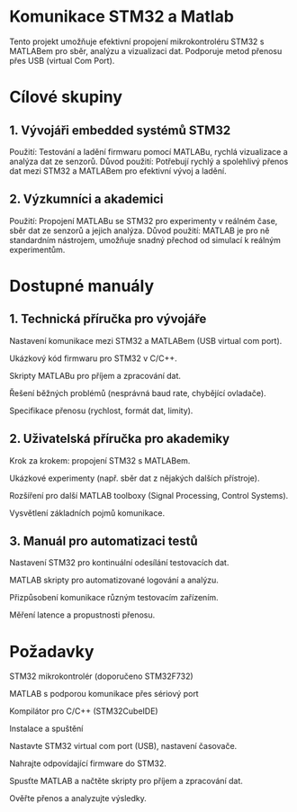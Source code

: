 # Komunikace STM32 a Matlab

Tento projekt umožňuje efektivní propojení mikrokontroléru STM32 s MATLABem pro sběr, analýzu a vizualizaci dat. Podporuje metod přenosu přes USB (virtual Com Port).

# Cílové skupiny

## 1. Vývojáři embedded systémů STM32

Použití: Testování a ladění firmwaru pomocí MATLABu, rychlá vizualizace a analýza dat ze senzorů.
Důvod použití: Potřebují rychlý a spolehlivý přenos dat mezi STM32 a MATLABem pro efektivní vývoj a ladění.

## 2. Výzkumníci a akademici

Použití: Propojení MATLABu se STM32 pro experimenty v reálném čase, sběr dat ze senzorů a jejich analýza.
Důvod použití: MATLAB je pro ně standardním nástrojem, umožňuje snadný přechod od simulací k reálným experimentům.

# Dostupné manuály

## 1. Technická příručka pro vývojáře

Nastavení komunikace mezi STM32 a MATLABem (USB virtual com port).

Ukázkový kód firmwaru pro STM32 v C/C++.

Skripty MATLABu pro příjem a zpracování dat.

Řešení běžných problémů (nesprávná baud rate, chybějící ovladače).

Specifikace přenosu (rychlost, formát dat, limity).

## 2. Uživatelská příručka pro akademiky

Krok za krokem: propojení STM32 s MATLABem.

Ukázkové experimenty (např. sběr dat z nějakých dalších přístroje).

Rozšíření pro další MATLAB toolboxy (Signal Processing, Control Systems).

Vysvětlení základních pojmů komunikace.

## 3. Manuál pro automatizaci testů

Nastavení STM32 pro kontinuální odesílání testovacích dat.

MATLAB skripty pro automatizované logování a analýzu.

Přizpůsobení komunikace různým testovacím zařízením.

Měření latence a propustnosti přenosu.

# Požadavky

STM32 mikrokontrolér (doporučeno STM32F732)

MATLAB s podporou komunikace přes sériový port

Kompilátor pro C/C++ (STM32CubeIDE)

Instalace a spuštění

Nastavte STM32 virtual com port (USB), nastavení časovače.

Nahrajte odpovídající firmware do STM32.

Spusťte MATLAB a načtěte skripty pro příjem a zpracování dat.

Ověřte přenos a analyzujte výsledky.
